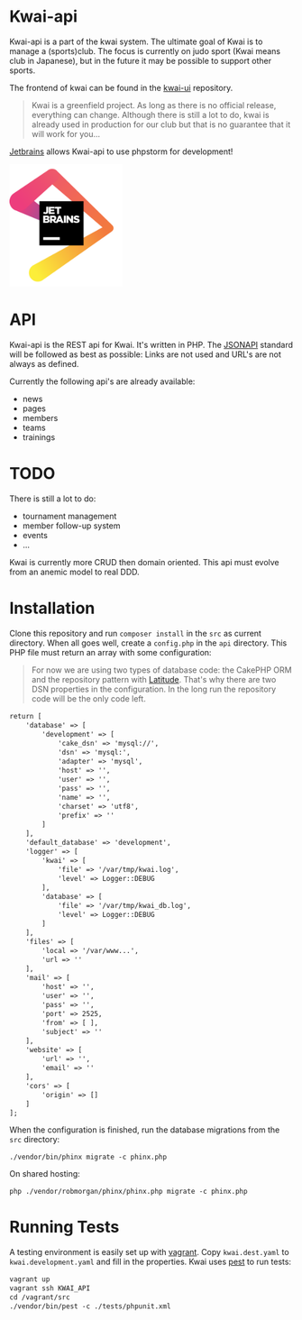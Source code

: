 Kwai-api
========

Kwai-api is a part of the kwai system. The ultimate goal of Kwai is to manage a (sports)club. The focus is currently on judo sport (Kwai means club in Japanese), but in the future it may be possible to support
other sports.

The frontend of kwai can be found in the [kwai-ui](https://github.com/fbraem/kwai-ui) repository.

> Kwai is a greenfield project. As long as there is no official release,
> everything can change. Although there is still a lot to do, kwai is already used in production for
> our club but that is no guarantee that it will work for you...

[Jetbrains](https://www.jetbrains.com/?from=kwai-api) allows Kwai-api to use phpstorm for development!

<img alt="jetbrains" src="jetbrains.png" width="200px" />

API
===
Kwai-api is the REST api for Kwai. It's written in PHP.
The [JSONAPI](http://jsonapi.org) standard will be followed as best as 
possible: Links are not used and URL's are not always as defined.

Currently the following api's are already available:

- news
- pages
- members
- teams
- trainings

TODO
====

There is still a lot to do:

- tournament management
- member follow-up system
- events
- ...

Kwai is currently more CRUD then domain oriented. This api must evolve from an anemic model to real DDD.

Installation
============

Clone this repository and run `composer install` in the `src` as current directory. When all goes well, create a `config.php` in the `api` directory. This PHP file must return an array with some configuration:

> For now we are using two types of database code: the CakePHP ORM and the
> repository pattern with [Latitude](https://latitude.shadowhand.com/). That's
> why there are two DSN properties in the configuration. In the long run
> the repository code will be the only code left.

    return [
        'database' => [
            'development' => [
                'cake_dsn' => 'mysql://',
                'dsn' => 'mysql:',
                'adapter' => 'mysql',
                'host' => '',
                'user' => '',
                'pass' => '',
                'name' => '',
                'charset' => 'utf8',
                'prefix' => ''
            ]
        ],
        'default_database' => 'development',
        'logger' => [
            'kwai' => [
                'file' => '/var/tmp/kwai.log',
                'level' => Logger::DEBUG
            ],
            'database' => [
                'file' => '/var/tmp/kwai_db.log',
                'level' => Logger::DEBUG
            ]
        ],
        'files' => [
            'local => '/var/www...',
            'url => ''
        ],
        'mail' => [
            'host' => '',
            'user' => '',
            'pass' => '',
            'port' => 2525,
            'from' => [ ],
            'subject' => ''
        ],
        'website' => [
            'url' => '',
            'email' => ''
        ],
        'cors' => [
            'origin' => []
        ]
    ];

When the configuration is finished, run the database migrations from the `src` directory:

    ./vendor/bin/phinx migrate -c phinx.php

On shared hosting:

    php ./vendor/robmorgan/phinx/phinx.php migrate -c phinx.php

Running Tests
=============

A testing environment is easily set up with [vagrant](https://www.vagrantup.com).
Copy `kwai.dest.yaml` to `kwai.development.yaml` and fill in the properties.
Kwai uses [pest](https://pestphp.com/) to run tests:

    vagrant up
    vagrant ssh KWAI_API
    cd /vagrant/src
    ./vendor/bin/pest -c ./tests/phpunit.xml
